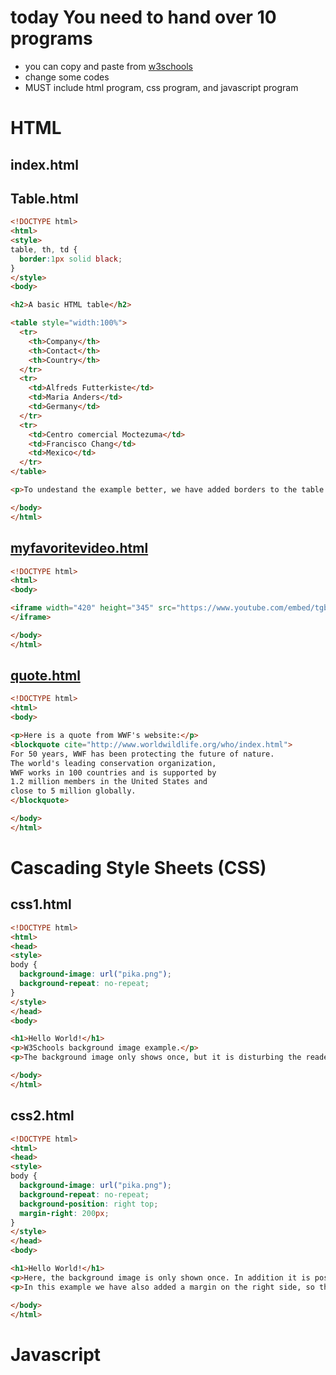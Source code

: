 # today You need to hand over 10 programs
- you can copy and paste from [w3schools](https://www.w3schools.com/html/html_examples.asp)
- change some codes
- MUST include html program, css program, and javascript program

# HTML
## index.html

## Table.html
```html
<!DOCTYPE html>
<html>
<style>
table, th, td {
  border:1px solid black;
}
</style>
<body>

<h2>A basic HTML table</h2>

<table style="width:100%">
  <tr>
    <th>Company</th>
    <th>Contact</th>
    <th>Country</th>
  </tr>
  <tr>
    <td>Alfreds Futterkiste</td>
    <td>Maria Anders</td>
    <td>Germany</td>
  </tr>
  <tr>
    <td>Centro comercial Moctezuma</td>
    <td>Francisco Chang</td>
    <td>Mexico</td>
  </tr>
</table>

<p>To undestand the example better, we have added borders to the table.</p>

</body>
</html>
```

## [myfavoritevideo.html](https://www.w3schools.com/html/tryit.asp?filename=tryhtml_youtubeiframe)
```html
<!DOCTYPE html>
<html>
<body>

<iframe width="420" height="345" src="https://www.youtube.com/embed/tgbNymZ7vqY">
</iframe>

</body>
</html>
```

## [quote.html](https://www.w3schools.com/html/tryit.asp?filename=tryhtml_formatting_intro2)
```html
<!DOCTYPE html>
<html>
<body>

<p>Here is a quote from WWF's website:</p>
<blockquote cite="http://www.worldwildlife.org/who/index.html">
For 50 years, WWF has been protecting the future of nature.
The world's leading conservation organization,
WWF works in 100 countries and is supported by
1.2 million members in the United States and
close to 5 million globally.
</blockquote>

</body>
</html>
```


# Cascading Style Sheets (CSS)

## css1.html
```html
<!DOCTYPE html>
<html>
<head>
<style>
body {
  background-image: url("pika.png");
  background-repeat: no-repeat;
}
</style>
</head>
<body>

<h1>Hello World!</h1>
<p>W3Schools background image example.</p>
<p>The background image only shows once, but it is disturbing the reader!</p>

</body>
</html>
```

## css2.html
```html
<!DOCTYPE html>
<html>
<head>
<style>
body {
  background-image: url("pika.png");
  background-repeat: no-repeat;
  background-position: right top;
  margin-right: 200px;
}
</style>
</head>
<body>

<h1>Hello World!</h1>
<p>Here, the background image is only shown once. In addition it is positioned away from the text.</p>
<p>In this example we have also added a margin on the right side, so that the background image will not disturb the text.</p>

</body>
</html>
```

# Javascript

